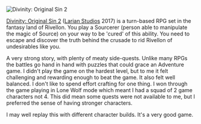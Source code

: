 ![Divinity: Original Sin 2](DOS2.jpg)

[Divinity: Original Sin 2](https://divinity.game/)
([Larian Studios](https://larian.com/) 2017) is a
turn-based RPG set in the fantasy land of Rivellon. You play
a Sourcerer (person able to manipulate the magic of Source)
on your way to be 'cured' of this ability. You need to escape and
discover the truth behind the crusade to rid Rivellon of
undesirables like you.

A very strong story, with plenty of meaty side-quests. Unlike
many RPGs the battles go hand in hand with puzzles that
could grace an Adventure game. I didn't play the game on the
hardest level, but to me it felt challenging and rewarding enough to beat the
game. It also felt well balanced. I don't like to spend effort crafting
for one thing. I won through the game playing in Lone Wolf mode
which meant I had a squad of 2 game characters not 4. This did mean
some quests were not available to me, but I preferred the
sense of having stronger characters.

I may well replay this with different character builds. It's a very good
game.
